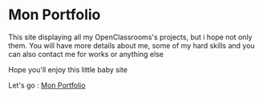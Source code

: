# Mon Portfolio

This site displaying all my OpenClassrooms's projects, but i hope not only them.
You will have more details about me, some of my hard skills and you can also contact me for works or anything else

Hope you'll enjoy this little baby site

Let's go : [Mon Portfolio](https://gitdrinou.github.io/)
